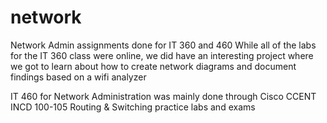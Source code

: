 # network
Network Admin assignments done for IT 360 and 460
While all of the labs for the IT 360 class were online, we did have an interesting project where we got to learn about how to
create network diagrams and document findings based on a wifi analyzer

IT 460 for Network Administration was mainly done through Cisco CCENT INCD 100-105 Routing & Switching practice labs and exams
